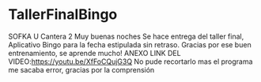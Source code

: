 # TallerFinalBingo
SOFKA U Cantera 2
Muy buenas noches
Se hace entrega del taller final, Aplicativo Bingo para la fecha estipulada sin retraso.
Gracias por ese buen entrenamiento, se aprende mucho!
ANEXO LINK DEL VIDEO:https://youtu.be/XfFoCQujG3Q 
No pude recortarlo mas el programa me sacaba error, gracias por la comprensión
